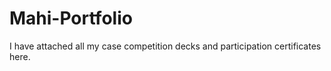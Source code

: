 # Mahi-Portfolio
I have attached all my case competition decks and participation certificates here.
